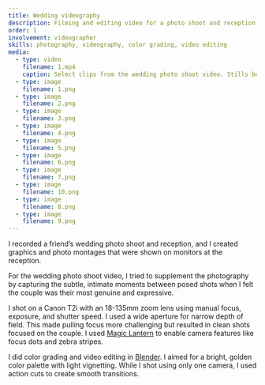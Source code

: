 ```yaml
---
title: Wedding videography
description: Filming and editing video for a photo shoot and reception
order: 1
involvement: videographer
skills: photography, videography, color grading, video editing
media:
  - type: video
    filename: 1.mp4
    caption: Select clips from the wedding photo shoot video. Stills below.
  - type: image
    filename: 1.png
  - type: image
    filename: 2.png
  - type: image
    filename: 3.png
  - type: image
    filename: 4.png
  - type: image
    filename: 5.png
  - type: image
    filename: 6.png
  - type: image
    filename: 7.png
  - type: image
    filename: 10.png
  - type: image
    filename: 8.png
  - type: image
    filename: 9.png
---
```


I recorded a friend’s wedding photo shoot and reception, and I created graphics and photo montages that were shown on monitors at the reception.

For the wedding photo shoot video, I tried to supplement the photography by capturing the subtle, intimate moments between posed shots when I felt the couple was their most genuine and expressive.

I shot on a Canon T2i with an 18-135mm zoom lens using manual focus, exposure, and shutter speed. I used a wide aperture for narrow depth of field. This made pulling focus more challenging but resulted in clean shots focused on the couple. I used [Magic Lantern](http://www.magiclantern.fm) to enable camera features like focus dots and zebra stripes.

I did color grading and video editing in [Blender](https://www.blender.org). I aimed for a bright, golden color palette with light vignetting. While I shot using only one camera, I used action cuts to create smooth transitions.